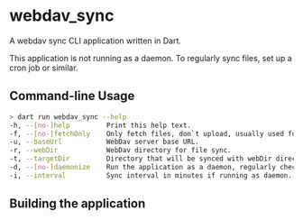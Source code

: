 # webdav_sync
A webdav sync CLI application written in Dart.

This application is not running as a daemon.
To regularly sync files, set up a cron job or similar.

## Command-line Usage

```bash
> dart run webdav_sync --help
-h, --[no-]help         Print this help text.
-f, --[no-]fetchOnly    Only fetch files, don`t upload, usually used for back-up use cases.
-u, --baseUrl           WebDav server base URL.
-r, --webDir            WebDav directory for file sync.
-t, --targetDir         Directory that will be synced with webDir directory.
-d, --[no-]daemonize    Run the application as a daemon, regularly checking for new files.
-i, --interval          Sync interval in minutes if running as daemon.
```

## Building the application